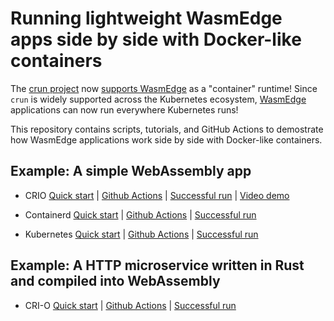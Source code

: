 # Running lightweight WasmEdge apps side by side with Docker-like containers

The [crun project](https://github.com/containers/crun) now [supports WasmEdge](https://github.com/containers/crun/pull/774/commits/825108e0be3e8de55040f3690c4c2bc2ae7add0f) as a "container" runtime! 
Since `crun` is widely supported across the Kubernetes ecosystem, [WasmEdge](https://github.com/WasmEdge/WasmEdge) applications can now run
everywhere Kubernetes runs!

This repository contains scripts, tutorials, and GitHub Actions to demostrate
how WasmEdge applications work side by side with Docker-like containers.

## Example: A simple WebAssembly app

* CRIO [Quick start](crio/README.md) | [Github Actions](.github/workflows/crio.yml) | [Successful run](https://github.com/second-state/wasmedge-containers-examples/runs/4317457300?check_suite_focus=true#step:4:37) | [Video demo](https://youtu.be/BlLCcAH6Hqo)

* Containerd [Quick start](containerd/README.md) | [Github Actions](.github/workflows/containerd.yml) | [Successful run](https://github.com/second-state/wasmedge-containers-examples/runs/4321868699?check_suite_focus=true#step:4:63) 

* Kubernetes [Quick start](kubernetes/README.md) | [Github Actions](.github/workflows/kubernetes.yml) | [Successful run](https://github.com/second-state/wasmedge-containers-examples/runs/4317457304?check_suite_focus=true#step:6:2999)

## Example: A HTTP microservice written in Rust and compiled into WebAssembly

* CRI-O [Quick start](crio/http_server/README.md) | [Github Actions](.github/workflows/crio-server.yml) | [Successful run](https://github.com/second-state/wasmedge-containers-examples/runs/4317457313?check_suite_focus=true#step:4:54)
